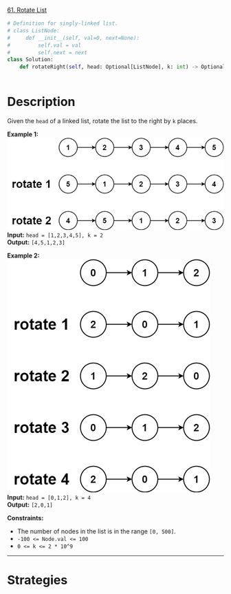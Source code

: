[61. Rotate List](https://leetcode.com/problems/rotate-list/)

```python
# Definition for singly-linked list.
# class ListNode:
#     def __init__(self, val=0, next=None):
#         self.val = val
#         self.next = next
class Solution:
    def rotateRight(self, head: Optional[ListNode], k: int) -> Optional[ListNode]:
        
```

# Description

Given the `head` of a linked list, rotate the list to the right by `k` places.

**Example 1:**  
![](!assets/attachments/Pasted%20image%2020240426151840.png)  
**Input:** `head = [1,2,3,4,5], k = 2`  
**Output:** `[4,5,1,2,3]`  

**Example 2:**  
![](!assets/attachments/Pasted%20image%2020240426151849.png)  
**Input:** `head = [0,1,2], k = 4`  
**Output:** `[2,0,1]`  

**Constraints:**
- The number of nodes in the list is in the range `[0, 500]`.
- `-100 <= Node.val <= 100`
- `0 <= k <= 2 * 10^9`

---

# Strategies


